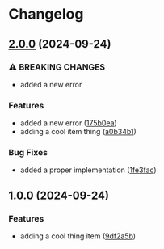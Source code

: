 # Changelog

## [2.0.0](https://github.com/rikotsev/maven-release-test/compare/v1.0.0...v2.0.0) (2024-09-24)


### ⚠ BREAKING CHANGES

* added a new error

### Features

* added a new error ([175b0ea](https://github.com/rikotsev/maven-release-test/commit/175b0ea2363de53f103c2cf869805f61ce6adc7e))
* adding a cool item thing ([a0b34b1](https://github.com/rikotsev/maven-release-test/commit/a0b34b1b6b8aec057993375159edcf8dd60a8665))


### Bug Fixes

* added a proper implementation ([1fe3fac](https://github.com/rikotsev/maven-release-test/commit/1fe3fac3387883ba9a2c290a006500e3d3a0817b))

## 1.0.0 (2024-09-24)


### Features

* adding a cool thing item ([9df2a5b](https://github.com/rikotsev/maven-release-test/commit/9df2a5b4b9b0cfcaa6d093935cf84d96d5e09c12))
